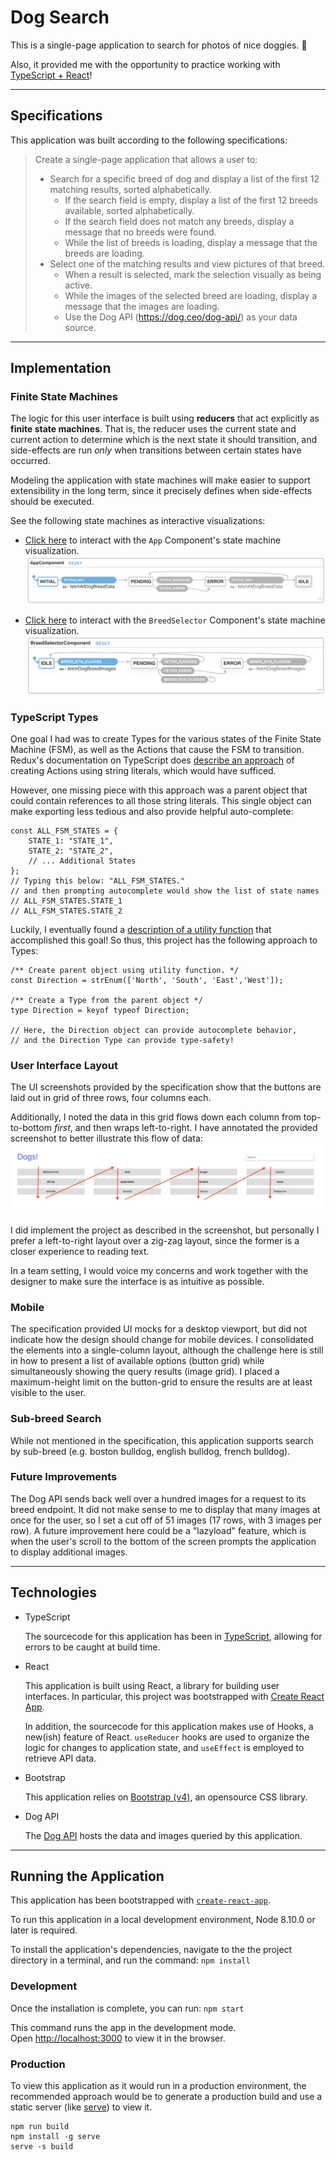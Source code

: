 # Dog Search

This is a single-page application to search for photos of nice doggies. 🐶

Also, it provided me with the opportunity to practice working with [TypeScript + React](https://reactjs.org/docs/static-type-checking.html#typescript)!

---

## Specifications

This application was built according to the following specifications:

> Create a single-page application that allows a user to:
>
> - Search for a specific breed of dog and display a list of the first 12 matching results, sorted
>   alphabetically.
>   - If the search field is empty, display a list of the first 12 breeds available, sorted alphabetically.
>   - If the search field does not match any breeds, display a message that no breeds were found.
>   - While the list of breeds is loading, display a message that the breeds are loading.
> - Select one of the matching results and view pictures of that breed.
>   - When a result is selected, mark the selection visually as being active.
>   - While the images of the selected breed are loading, display a message that the images are loading.
>   - Use the Dog API (https://dog.ceo/dog-api/) as your data source.

---

## Implementation

### Finite State Machines

The logic for this user interface is built using **reducers** that act explicitly as **finite state machines**. That is, the reducer uses the current state and current action to determine which is the next state it should transition, and side-effects are run _only_ when transitions between certain states have occurred.

Modeling the application with state machines will make easier to support extensibility in the long term, since it precisely defines when side-effects should be executed.

See the following state machines as interactive visualizations:

- [Click here](https://xstate.js.org/viz/?gist=464b097c1f2061d8ccde857f1fd060ce) to interact with the `App` Component's state machine visualization.
  ![App Component](./img/FiniteStateMachine_AppComponent.png)

- [Click here](https://xstate.js.org/viz/?gist=862063fd29ac5959193d07758e32cfc9) to interact with the `BreedSelector` Component's state machine visualization.
  ![App Component](./img/FiniteStateMachine_BreedSelectorComponent.png)

### TypeScript Types

One goal I had was to create Types for the various states of the Finite State Machine (FSM), as well as the Actions that cause the FSM to transition. Redux's documentation on TypeScript does [describe an approach](https://redux.js.org/recipes/usage-with-typescript) of creating Actions using string literals, which would have sufficed.

However, one missing piece with this approach was a parent object that could contain references to all those string literals. This single object can make exporting less tedious and also provide helpful auto-complete:

```
const ALL_FSM_STATES = {
    STATE_1: "STATE_1",
    STATE_2: "STATE_2",
    // ... Additional States
};
// Typing this below: "ALL_FSM_STATES."
// and then prompting autocomplete would show the list of state names
// ALL_FSM_STATES.STATE_1
// ALL_FSM_STATES.STATE_2
```

Luckily, I eventually found a [description of a utility function](https://basarat.gitbooks.io/typescript/docs/types/literal-types.html) that accomplished this goal! So thus, this project has the following approach to Types:

```
/** Create parent object using utility function. */
const Direction = strEnum(['North', 'South', 'East','West']);

/** Create a Type from the parent object */
type Direction = keyof typeof Direction;

// Here, the Direction object can provide autocomplete behavior,
// and the Direction Type can provide type-safety!
```

### User Interface Layout

The UI screenshots provided by the specification show that the buttons are laid out in grid of three rows, four columns each.

Additionally, I noted the data in this grid flows down each column from top-to-bottom _first_, and then wraps left-to-right.
I have annotated the provided screenshot to better illustrate this flow of data:
![](./img/AnnotatedGridDirection.png)

I did implement the project as described in the screenshot, but personally I prefer a left-to-right layout over a zig-zag layout, since the former is a closer experience to reading text.

In a team setting, I would voice my concerns and work together with the designer to make sure the interface is as intuitive as possible.

### Mobile

The specification provided UI mocks for a desktop viewport, but did not indicate how the design should change for mobile devices.
I consolidated the elements into a single-column layout, although the challenge here is still in how to present a list of available options (button grid) while simultaneously showing the query results (image grid).
I placed a maximum-height limit on the button-grid to ensure the results are at least visible to the user.

### Sub-breed Search

While not mentioned in the specification, this application supports search by sub-breed (e.g. boston bulldog, english bulldog, french bulldog).

### Future Improvements

The Dog API sends back well over a hundred images for a request to its breed endpoint.
It did not make sense to me to display that many images at once for the user, so I set a cut off of 51 images (17 rows, with 3 images per row).
A future improvement here could be a "lazyload" feature, which is when the user's scroll to the bottom of the screen prompts the application to display additional images.

---

## Technologies

- TypeScript

  The sourcecode for this application has been in [TypeScript](https://www.typescriptlang.org/), allowing for errors to be caught at build time.

- React

  This application is built using React, a library for building user interfaces. In particular, this project was bootstrapped with [Create React App](https://github.com/facebook/create-react-app).

  In addition, the sourcecode for this application makes use of Hooks, a new(ish) feature of React.
  `useReducer` hooks are used to organize the logic for changes to application state, and `useEffect` is employed to retrieve API data.

- Bootstrap

  This application relies on [Bootstrap (v4)](https://getbootstrap.com/), an opensource CSS library.

- Dog API

  The [Dog API](https://github.com/ElliottLandsborough/dog-ceo-api) hosts the data and images queried by this application.

---

## Running the Application

This application has been bootstrapped with [`create-react-app`](https://facebook.github.io/create-react-app/).

To run this application in a local development environment, Node 8.10.0 or later is required.

To install the application's dependencies, navigate to the the project directory in a terminal, and run the command: `npm install`

### Development

Once the installation is complete, you can run: `npm start`

This command runs the app in the development mode.<br>
Open [http://localhost:3000](http://localhost:3000) to view it in the browser.

### Production

To view this application as it would run in a production environment, the recommended approach would be to generate a production build and use a static server (like [serve](https://github.com/zeit/serve)) to view it.

```
npm run build
npm install -g serve
serve -s build
```
